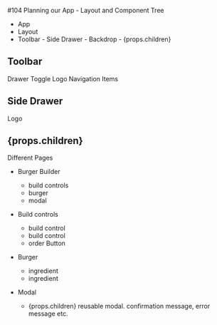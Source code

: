 #104 Planning our App - Layout and Component Tree

- App
- Layout
- Toolbar - Side Drawer - Backdrop - {props.children}

## Toolbar
Drawer Toggle
Logo
Navigation Items

## Side Drawer
Logo

## {props.children}
Different Pages
- Burger Builder
  - build controls
  - burger
  - modal

- Build controls
  - build control
  - build control
  - order Button

- Burger
  - ingredient
  - ingredient

- Modal
  - {props.children} reusable modal. confirmation message, error message etc.



